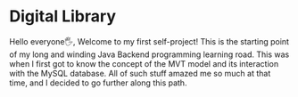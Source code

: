# Digital Library

Hello everyone🖐️,
Welcome to my first self-project! This is the starting point of my long and winding Java Backend programming learning road. 
This was when I first got to know the concept of the MVT model and its interaction with the MySQL database. 
All of such stuff amazed me so much at that time, and I decided to go further along this path.
